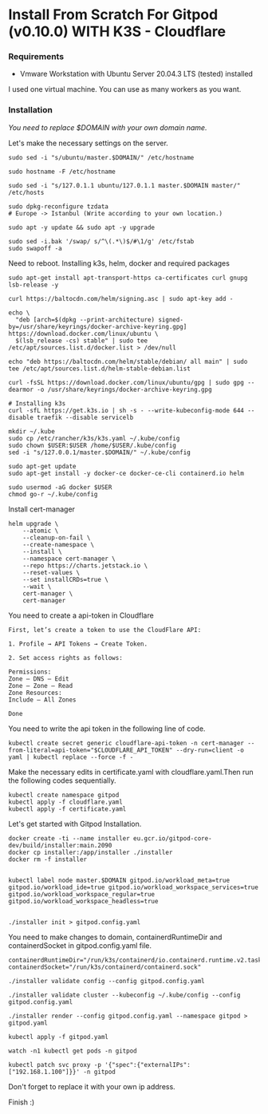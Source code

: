# Install From Scratch For Gitpod (v0.10.0) WITH K3S - Cloudflare

### Requirements
- Vmware Workstation with Ubuntu Server 20.04.3 LTS (tested) installed

I used one virtual machine. You can use as many workers as you want.

### Installation

*You need to replace _$DOMAIN_ with your own domain name.*

Let's make the necessary settings on the server.
```
sudo sed -i "s/ubuntu/master.$DOMAIN/" /etc/hostname

sudo hostname -F /etc/hostname

sudo sed -i "s/127.0.1.1 ubuntu/127.0.1.1 master.$DOMAIN master/" /etc/hosts

sudo dpkg-reconfigure tzdata
# Europe -> Istanbul (Write according to your own location.)

sudo apt -y update && sudo apt -y upgrade

sudo sed -i.bak '/swap/ s/^\(.*\)$/#\1/g' /etc/fstab
sudo swapoff -a
```
Need to reboot. Installing k3s, helm, docker and required packages

```
sudo apt-get install apt-transport-https ca-certificates curl gnupg lsb-release -y

curl https://baltocdn.com/helm/signing.asc | sudo apt-key add -

echo \
  "deb [arch=$(dpkg --print-architecture) signed-by=/usr/share/keyrings/docker-archive-keyring.gpg] https://download.docker.com/linux/ubuntu \
  $(lsb_release -cs) stable" | sudo tee /etc/apt/sources.list.d/docker.list > /dev/null

echo "deb https://baltocdn.com/helm/stable/debian/ all main" | sudo tee /etc/apt/sources.list.d/helm-stable-debian.list

curl -fsSL https://download.docker.com/linux/ubuntu/gpg | sudo gpg --dearmor -o /usr/share/keyrings/docker-archive-keyring.gpg

# Installing k3s
curl -sfL https://get.k3s.io | sh -s - --write-kubeconfig-mode 644 --disable traefik --disable servicelb
```
```
mkdir ~/.kube
sudo cp /etc/rancher/k3s/k3s.yaml ~/.kube/config
sudo chown $USER:$USER /home/$USER/.kube/config
sed -i "s/127.0.0.1/master.$DOMAIN/" ~/.kube/config
```
```
sudo apt-get update
sudo apt-get install -y docker-ce docker-ce-cli containerd.io helm

sudo usermod -aG docker $USER
chmod go-r ~/.kube/config
```
Install cert-manager
```
helm upgrade \
	--atomic \
	--cleanup-on-fail \
	--create-namespace \
	--install \
	--namespace cert-manager \
	--repo https://charts.jetstack.io \
	--reset-values \
	--set installCRDs=true \
	--wait \
	cert-manager \
	cert-manager
```
You need to create a api-token in Cloudflare
```
First, let’s create a token to use the CloudFlare API:

1. Profile → API Tokens → Create Token.

2. Set access rights as follows:

Permissions:
Zone — DNS — Edit
Zone — Zone — Read
Zone Resources:
Include — All Zones

Done
```
You need to write the api token in the following line of code.
```
kubectl create secret generic cloudflare-api-token -n cert-manager --from-literal=api-token="$CLOUDFLARE_API_TOKEN" --dry-run=client -o yaml | kubectl replace --force -f -
```
Make the necessary edits in certificate.yaml with cloudflare.yaml.Then run the following codes sequentially.

```
kubectl create namespace gitpod
kubectl apply -f cloudflare.yaml
kubectl apply -f certificate.yaml
```
Let's get started with Gitpod Installation.
```
docker create -ti --name installer eu.gcr.io/gitpod-core-dev/build/installer:main.2090
docker cp installer:/app/installer ./installer
docker rm -f installer


kubectl label node master.$DOMAIN gitpod.io/workload_meta=true gitpod.io/workload_ide=true gitpod.io/workload_workspace_services=true gitpod.io/workload_workspace_regular=true gitpod.io/workload_workspace_headless=true


./installer init > gitpod.config.yaml

```
You need to make changes to domain, containerdRuntimeDir and containerdSocket in gitpod.config.yaml file.
```
containerdRuntimeDir="/run/k3s/containerd/io.containerd.runtime.v2.task/k8s.io"
containerdSocket="/run/k3s/containerd/containerd.sock"
```

```
./installer validate config --config gitpod.config.yaml

./installer validate cluster --kubeconfig ~/.kube/config --config gitpod.config.yaml

./installer render --config gitpod.config.yaml --namespace gitpod > gitpod.yaml

kubectl apply -f gitpod.yaml

watch -n1 kubectl get pods -n gitpod

kubectl patch svc proxy -p '{"spec":{"externalIPs":["192.168.1.100"]}}' -n gitpod
```
Don't forget to replace it with your own ip address.

Finish :)
